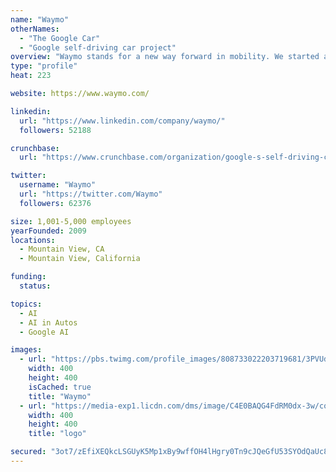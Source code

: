 ```yaml
---
name: "Waymo"
otherNames:
  - "The Google Car"
  - "Google self-driving car project"
overview: "Waymo stands for a new way forward in mobility. We started as the Google self-driving car project in 2009, and became an independent self-driving technology company under Alphabet in 2016. Our mission is to make it safer and easier for people and things to move around."
type: "profile"
heat: 223

website: https://www.waymo.com/

linkedin:
  url: "https://www.linkedin.com/company/waymo/"
  followers: 52188

crunchbase:
  url: "https://www.crunchbase.com/organization/google-s-self-driving-car-project"

twitter:
  username: "Waymo"
  url: "https://twitter.com/Waymo"
  followers: 62376

size: 1,001-5,000 employees
yearFounded: 2009
locations:
  - Mountain View, CA
  - Mountain View, California

funding:
  status: 

topics:
  - AI
  - AI in Autos
  - Google AI

images:
  - url: "https://pbs.twimg.com/profile_images/808733022203719681/3PVUd1-n_400x400.jpg"
    width: 400
    height: 400
    isCached: true
    title: "Waymo"
  - url: "https://media-exp1.licdn.com/dms/image/C4E0BAQG4FdRM0dx-3w/company-logo_200_200/0?e=1594857600&v=beta&t=2gmVWfRzWXm_TA0O51VpuiSa3HylZVVKIOwJAVaqLD4"
    width: 400
    height: 400
    title: "logo"

secured: "3ot7/zEfiXEQkcLSGUyK5Mp1xBy9wffOH4lHgry0Tn9cJQeGfU53SYOdQaUc8jJP6z+dhYU7Ho4BnyT3DtCbqk/X9KNM61ywueqBTp785LXF7DZmdE9YKhdlscDxy5LSTe97wUjuSoCHiinJwanphz3jbKJ3r7y8SonYhWjfbWS1hcVey58B1RonZ+auMYnowRG9vYLGGVYNZoCS2qF/wt9MfxfyySbVaRdxiMX16pZC7aP/VxQ1bOprcNWSehNS1g+vQlhVpkgaBk33m1csMDQgjPcuLyZMqiwGkSWQ+0GaGn7p1h+lq0DQBE2/DDn+2ag9Kn/M8mWEnpMYXviuCLrfaM+isXwGHY7F5XjVHwv1gVymwgUdQbv386AferLTKkjR0lBUoPcLVBe+lh4VMik1ln9pBD6Cte+9AzO9hjs=;WiM1vfoTqLBc8psz6v1hjA=="
---
```



